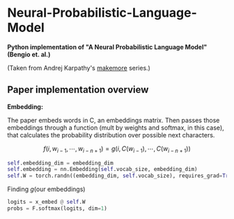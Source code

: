 # Neural-Probabilistic-Language-Model
**Python implementation of "A Neural Probabilistic Language Model" (Bengio et. al.)**

(Taken from Andrej Karpathy's [makemore](https://karpathy.ai/zero-to-hero.html) series.)


## Paper implementation overview

**Embedding:**

The paper embeds words in C, an embeddings matrix. Then passes those embeddings through a function
(mult by weights and softmax, in this case), that calculates the probability distribution over possible
next characters.

$$f(i, w_{i-1}, \cdots, w_{i-n+1}) = g(i, C(w_{i-1}), \cdots, C(w_{i-n+1}))$$

```Python
self.embedding_dim = embedding_dim
self.embedding = nn.Embedding(self.vocab_size, embedding_dim)
self.W = torch.randn((embedding_dim, self.vocab_size), requires_grad=True)
```

Finding $g(\text{our embeddings})$
```Python
logits = x_embed @ self.W
probs = F.softmax(logits, dim=1)
```
